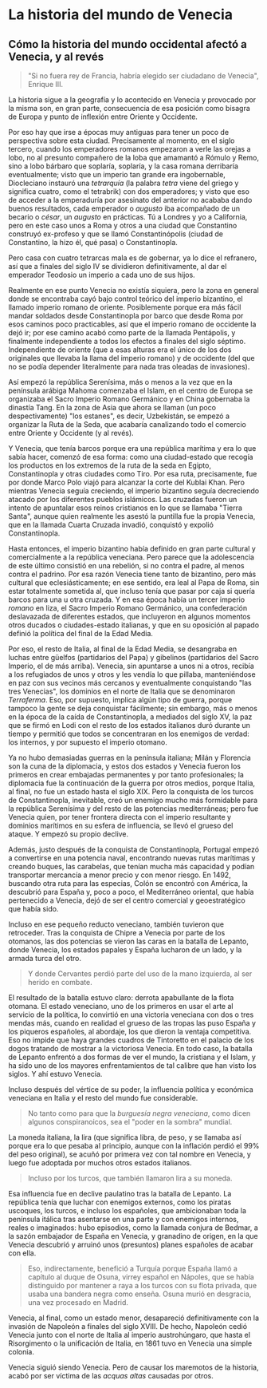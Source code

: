 # La historia del mundo de Venecia
## Cómo la historia del mundo occidental afectó a Venecia, y al revés

> "Si no fuera rey de Francia, habría elegido ser ciudadano de Venecia", Enrique
> III.

La historia sigue a la geografía y lo acontecido en Venecia y provocado por la
misma son, en gran parte, consecuencia de esa posición como bisagra de Europa y
punto de inflexión entre Oriente y Occidente.

Por eso hay que irse a épocas muy antiguas para tener un poco de perspectiva
sobre esta ciudad. Precisamente al momento, en el siglo tercero, cuando los
emperadores romanos empezaron a verle las orejas a lobo, no al presunto
compañero de la loba que amamantó a Rómulo y Remo, sino a lobo bárbaro que
soplaría, soplaría, y la casa romana derribaría eventualmente; visto que un
imperio tan grande era ingobernable, Diocleciano instauró una *tetrarquía* (la
palabra *tetra* viene del griego y significa cuatro, como el tetrabrik) con dos
emperadores; y visto que eso de acceder a la emperaduría por asesinato del
anterior no acababa dando buenos resultados, cada emperador o *augusto* iba
acompañado de un becario o *césar*, un *augusto* en prácticas. Tú a Londres y yo
a California, pero en este caso unos a Roma y otros a una ciudad que Constantino
construyó ex-profeso y que se llamó Constantinópolis (ciudad de Constantino, la
hizo él, qué pasa) o Constantinopla.

Pero casa con cuatro tetrarcas mala es de gobernar, ya lo dice el refranero, así
que a finales del siglo IV se dividieron definitivamente, al dar el emperador
Teodosio un imperio a cada uno de sus hijos.

Realmente en ese punto Venecia no existía siquiera, pero la zona en general
donde se encontraba cayó bajo control teórico del imperio bizantino, el llamado
imperio romano de oriente. Posiblemente porque era más fácil mandar soldados
desde Constantinopla por barco que desde Roma por esos caminos poco
practicables, así que el imperio romano de occidente la dejó ir; por ese camino
acabó como parte de la llamada Pentápolis, y finalmente independiente a todos
los efectos a finales del siglo séptimo. Independiente de oriente (que a esas
alturas era el único de los dos originales que llevaba la llama del imperio
romano) y de occidente (del que no se podía depender literalmente para nada tras
oleadas de invasiones).

Así empezó la república Serenísima, más o menos a la vez que en la península
arábiga Mahoma comenzaba el Islam, en el centro de Europa se organizaba el Sacro
Imperio Romano Germánico y en China gobernaba la dinastía Tang. En la zona de
Asia que ahora se llaman (un poco despectivamente) "los estanes", es decir,
Uzbekistán, se empezó a organizar la Ruta de la Seda, que acabaría canalizando
todo el comercio entre Oriente y Occidente (y al revés).

Y Venecia, que tenía barcos porque era una república marítima y era lo que sabía
hacer, comenzó de esa forma: como una ciudad-estado que recogía los productos en
los extremos de la ruta de la seda en Egipto, Constantinopla y otras ciudades
como Tiro. Por esa ruta, precisamente, fue por donde Marco Polo viajó para
alcanzar la corte del Kublai Khan. Pero mientras Venecia seguía creciendo, el
imperio bizantino seguía decreciendo atacado por los diferentes pueblos
islámicos. Las cruzadas fueron un intento de apuntalar esos reinos cristianos en
lo que se llamaba "Tierra Santa", aunque quien realmente les asestó la puntilla
fue la propia Venecia, que en la llamada Cuarta Cruzada invadió, conquistó y
expolió Constantinopla.

Hasta entonces, el imperio bizantino había definido en gran parte cultural y
comercialmente a la república veneciana. Pero parece que la adolescencia de este
último consistió en una rebelión, si no contra el padre, al menos contra el
padrino. Por esa razón Venecia tiene tanto de bizantino, pero más cultural que
eclesiásticamente; en ese sentido, era leal al Papa de Roma, sin estar
totalmente sometida al, que incluso tenía que pasar por caja si quería barcos
para una u otra cruzada. Y en esa época había un tercer imperio *romano* en
liza, el Sacro Imperio Romano Germánico, una confederación deslavazada de
diferentes estados, que incluyeron en algunos momentos otros ducados o
ciudades-estado italianas, y que en su oposición al papado definió la política
del final de la Edad Media.

Por eso, el resto de Italia, al final de la Edad Media, se desangraba en luchas
entre güelfos (partidarios del Papa) y gibelinos (partidarios del Sacro Imperio,
el de más arriba). Venecia, sin apuntarse a unos ni a otros, recibía a los
refugiados de unos y otros y les vendía lo que pillaba, manteniéndose en paz con
sus vecinos más cercanos y eventualmente conquistando "las tres Venecias", los
dominios en el norte de Italia que se denominaron *Terraferma*. Eso, por
supuesto, implica algún tipo de guerra, porque tampoco la gente se deja
conquistar fácilmente; sin embargo, más o menos en la época de la caída de
Constantinopla, a mediados del siglo XV, la paz que se firmó en Lodi con el
resto de los estados italianos duró durante un tiempo y permitió que todos se
concentraran en los enemigos de verdad: los internos, y por supuesto el imperio
otomano.

Ya no hubo demasiadas guerras en la península italiana; Milán y Florencia son la
cuna de la diplomacia, y estos dos estados y Venecia fueron los primeros en
crear embajadas permanentes y por tanto profesionales; la diplomacia fue la
continuación de la guerra por otros medios, porque Italia, al final, no fue un
estado hasta el siglo XIX. Pero la conquista de los turcos de Constantinopla,
inevitable, creó un enemigo mucho más formidable para la república Serenísima y
del resto de las potencias mediterráneas; pero fue Venecia quien, por tener
frontera directa con el imperio resultante y dominios marítimos en su esfera de
influencia, se llevó el grueso del ataque. Y empezó su propio declive.

Además, justo después de la conquista de Constantinopla, Portugal empezó a
convertirse en una potencia naval, encontrando nuevas rutas marítimas y creando
buques, las carabelas, que tenían mucha más capacidad y podían transportar
mercancía a menor precio y con menor riesgo. En 1492, buscando otra ruta para
las especias, Colón se encontró con América, la descubrió para España y, poco a
poco, el Mediterráneo oriental, que había pertenecido a Venecia, dejó de ser el
centro comercial y geoestratégico que había sido.

Incluso en ese pequeño reducto veneciano, también tuvieron que retroceder. Tras
la conquista de Chipre a Venecia por parte de los otomanos, las dos potencias se
vieron las caras en la batalla de Lepanto, donde Venecia, los estados papales y
España lucharon de un lado, y la armada turca del otro.

> Y donde Cervantes perdió parte del uso de la mano izquierda, al ser herido en
  combate.

El resultado de la batalla estuvo claro: derrota apabullante de la flota
otomana. El estado veneciano, uno de los primeros en usar el arte al servicio de
la política, lo convirtió en una victoria veneciana con dos o tres mendas más,
cuando en realidad el grueso de las tropas las puso España y los piqueros
españoles, al abordaje, los que dieron la ventaja competitiva. Eso no impide que
haya grandes cuadros de Tintoretto en el palacio de los dogos tratando de
mostrar a la victoriosa Venecia. En todo caso, la batalla de Lepanto enfrentó a
dos formas de ver el mundo, la cristiana y el Islam, y ha sido uno de los
mayores enfrentamientos de tal calibre que han visto los siglos. Y ahí estuvo
Venecia.

Incluso después del vértice de su poder, la influencia política y económica
veneciana en Italia y el resto del mundo fue considerable.

> No tanto como para que la *burguesía negra veneciana*, como dicen algunos
> conspiranoicos, sea el "poder en la sombra" mundial.

La moneda italiana, la lira (que significa libra, de peso, y se llamaba así
porque era lo que pesaba al principio, aunque con la inflación perdió el 99% del
peso original), se acuñó por primera vez con tal nombre
en Venecia, y luego fue adoptada por muchos otros estados italianos.

> Incluso por los turcos, que también llamaron lira a su moneda.

Esa influencia fue en declive paulatino tras la batalla de Lepanto. La república
tenía que luchar con enemigos externos, como los piratas uscoques, los turcos, e
incluso los españoles, que ambicionaban toda la península itálica tras asentarse
en una parte y con enemigos internos, reales o imaginados: hubo episodios, como
la llamada conjura de Bedmar, a la sazón embajador de España en Venecia, y
granadino de origen, en la que Venecia descubrió y arruinó unos (presuntos)
planes españoles de acabar con ella.

> Eso, indirectamente, benefició a Turquía porque España llamó a capítulo al
> duque de Osuna, virrey español en Nápoles, que se había distinguido por
> mantener a raya a los turcos con su flota privada, que usaba una bandera negra
> como enseña. Osuna murió en desgracia, una vez procesado en Madrid.

Venecia, al final, como un estado menor, desapareció definitivamente con la
invasión de Napoleón a finales del siglo XVIII. De hecho, Napoleón cedió Venecia
junto con el norte de Italia al imperio austrohúngaro, que hasta el Risorgimento
o la unificación de Italia, en 1861 tuvo en Venecia una simple colonia.

Venecia siguió siendo Venecia. Pero de causar los maremotos de la historia,
acabó por ser víctima de las *acquas altas* causadas por otros.

